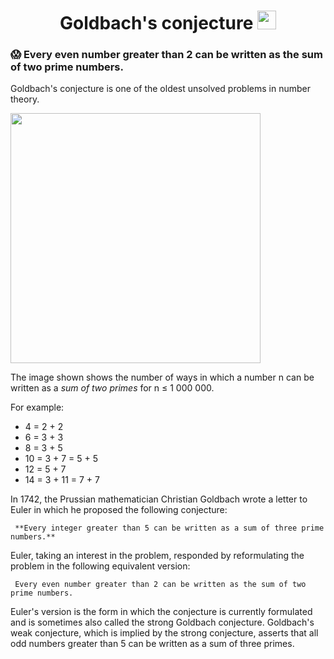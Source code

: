 <h1 align="center">
  Goldbach's conjecture
  <img src="https://thatsmaths.files.wordpress.com/2021/02/goldbach-triangle-easycalculation.jpg" width="30px"/>
</h1>

### :scream: Every even number greater than 2 can be written as the sum of two prime numbers.

Goldbach's conjecture is one of the oldest unsolved problems in number theory.

<img src="https://upload.wikimedia.org/wikipedia/commons/7/7c/Goldbach-1000000.png" width="400px"/> 

The image shown shows the number of ways in which a number n can be written as a *sum of two primes* for n ≤ 1 000 000.



For example:
*  4 = 2 + 2
*  6 = 3 + 3
*  8 = 3 + 5
* 10 = 3 + 7 = 5 + 5
* 12 = 5 + 7
* 14 = 3 + 11 = 7 + 7

  
In 1742, the Prussian mathematician Christian Goldbach wrote a letter to Euler in which he proposed the following conjecture:

     **Every integer greater than 5 can be written as a sum of three prime numbers.**

Euler, taking an interest in the problem, responded by reformulating the problem in the following equivalent version:

     Every even number greater than 2 can be written as the sum of two prime numbers.

Euler's version is the form in which the conjecture is currently formulated and is sometimes also called the strong Goldbach conjecture. Goldbach's weak conjecture, which is implied by the strong conjecture, asserts that all odd numbers greater than 5 can be written as a sum of three primes.
